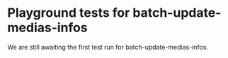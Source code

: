 # Playground tests for batch-update-medias-infos
We are still awaiting the first test run for batch-update-medias-infos.
